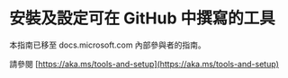 # <a name="install-and-set-up-tools-for-authoring-in-github"></a>安裝及設定可在 GitHub 中撰寫的工具

本指南已移至 docs.microsoft.com 內部參與者的指南。

請參閱 [https://aka.ms/tools-and-setup](https://aka.ms/tools-and-setup)

